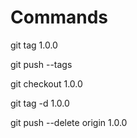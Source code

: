 # Commands

git tag 1.0.0

git push --tags

git checkout 1.0.0

git tag -d 1.0.0

git push --delete origin 1.0.0

